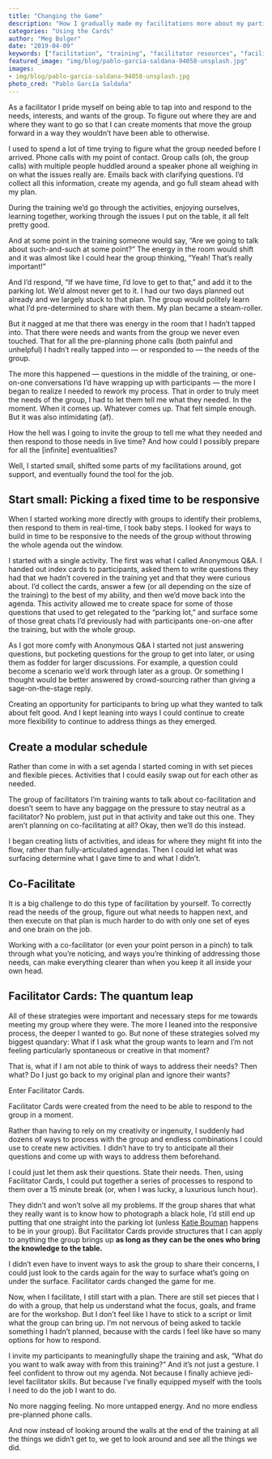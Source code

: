 ```yaml
---
title: "Changing the Game"
description: "How I gradually made my facilitations more about my participants than my plan."
categories: "Using the Cards"
author: "Meg Bolger"
date: "2019-04-09"
keywords: ["facilitation", "training", "facilitator resources", "facilitator tools", "facilitator cards", "training resources"]
featured_image: "img/blog/pablo-garcia-saldana-94058-unsplash.jpg"
images:
- img/blog/pablo-garcia-saldana-94058-unsplash.jpg
photo_cred: "Pablo García Saldaña"
---
```

As a facilitator I pride myself on being able to tap into and respond to the needs, interests, and wants of the group. To figure out where they are and where they want to go so that I can create moments that move the group forward in a way they wouldn’t have been able to otherwise.

I used to spend a lot of time trying to figure what the group needed before I arrived. Phone calls with my point of contact. Group calls (oh, the group calls) with multiple people huddled around a speaker phone all weighing in on what the issues really are. Emails back with clarifying questions. I’d collect all this information, create my agenda, and go full steam ahead with my plan.

During the training we’d go through the activities, enjoying ourselves, learning together, working through the issues I put on the table, it all felt pretty good.

And at some point in the training someone would say, “Are we going to talk about such-and-such at some point?” The energy in the room would shift and it was almost like I could hear the group thinking, “Yeah! That’s really important!”

And I’d respond, “If we have time, I’d love to get to that,” and add it to the parking lot.
We’d almost never get to it. I had our two days planned out already and we largely stuck to that plan. The group would politely learn what I’d pre-determined to share with them. My plan became a steam-roller.

But it nagged at me that there was energy in the room that I hadn’t tapped into. That there were needs and wants from the group we never even touched. That for all the pre-planning phone calls (both painful and unhelpful) I hadn’t really tapped into — or responded to — the needs of the group.

The more this happened — questions in the middle of the training, or one-on-one conversations I’d have wrapping up with participants — the more I began to realize I needed to rework my process. That in order to truly meet the needs of the group, I had to let them tell me what they needed. In the moment. When it comes up. Whatever comes up.
That felt simple enough. But it was also intimidating (af).

How the hell was I going to invite the group to tell me what they needed and then respond to those needs in live time? And how could I possibly prepare for all the [infinite] eventualities?

Well, I started small, shifted some parts of my facilitations around, got support, and eventually found the tool for the job.

## Start small: Picking a fixed time to be responsive

When I started working more directly with groups to identify their problems, then respond to them in real-time, I took baby steps. I looked for ways to build in time to be responsive to the needs of the group without throwing the whole agenda out the window.

I started with a single activity. The first was what I called Anonymous Q&A. I handed out index cards to participants, asked them to write questions they had that we hadn’t covered in the training yet and that they were curious about. I’d collect the cards, answer a few (or all depending on the size of the training) to the best of my ability, and then we’d move back into the agenda. This activity allowed me to create space for some of those questions that used to get relegated to the “parking lot,” and surface some of those great chats I’d previously had with participants one-on-one after the training, but with the whole group.

As I got more comfy with Anonymous Q&A I started not just answering questions, but pocketing questions for the group to get into later, or using them as fodder for larger discussions. For example, a question could become a scenario we’d work through later as a group. Or something I thought would be better answered by crowd-sourcing rather than giving a sage-on-the-stage reply.

Creating an opportunity for participants to bring up what they wanted to talk about felt good. And I kept leaning into ways I could continue to create more flexibility to continue to address things as they emerged.

## Create a modular schedule

Rather than come in with a set agenda I started coming in with set pieces and flexible pieces. Activities that I could easily swap out for each other as needed.

The group of facilitators I’m training wants to talk about co-facilitation and doesn’t seem to have any baggage on the pressure to stay neutral as a facilitator? No problem, just put in that activity and take out this one. They aren’t planning on co-facilitating at all? Okay, then we’ll do this instead.

I began creating lists of activities, and ideas for where they might fit into the flow, rather than fully-articulated agendas. Then I could let what was surfacing determine what I gave time to and what I didn’t.

## Co-Facilitate

It is a big challenge to do this type of facilitation by yourself. To correctly read the needs of the group, figure out what needs to happen next, and then execute on that plan is much harder to do with only one set of eyes and one brain on the job.

Working with a co-facilitator (or even your point person in a pinch) to talk through what you’re noticing, and ways you’re thinking of addressing those needs, can make everything clearer than when you keep it all inside your own head.

## Facilitator Cards: The quantum leap

All of these strategies were important and necessary steps for me towards meeting my group where they were. The more I leaned into the responsive process, the deeper I wanted to go. But none of these strategies solved my biggest quandary: What if I ask what the group wants to learn and I’m not feeling particularly spontaneous or creative in that moment?

That is, what if I am not able to think of ways to address their needs? Then what? Do I just go back to my original plan and ignore their wants?

Enter Facilitator Cards.

Facilitator Cards were created from the need to be able to respond to the group in a moment.

Rather than having to rely on my creativity or ingenuity, I suddenly had dozens of ways to process with the group and endless combinations I could use to create new activities. I didn’t have to try to anticipate all their questions and come up with ways to address them beforehand.

I could just let them ask their questions. State their needs. Then, using Facilitator Cards, I could put together a series of processes to respond to them over a 15 minute break (or, when I was lucky, a luxurious lunch hour).

They didn’t and won’t solve all my problems.  If the group shares that what they really want is to  know how to photograph a black hole, I’d still end up putting that one straight into the parking lot (unless [Katie Bouman](https://www.ted.com/talks/katie_bouman_what_does_a_black_hole_look_like) happens to be in your group). But Facilitator Cards provide structures that I can apply to anything the group brings up **as long as they can be the ones who bring the knowledge to the table.**

I didn’t even have to invent ways to ask the group to share their concerns, I could just look to the cards again for the way to surface what’s going on under the surface.
Facilitator cards changed the game for me.

Now, when I facilitate, I still start with a plan. There are still set pieces that I do with a group, that help us understand what the focus, goals, and frame are for the workshop. But I don’t feel like I have to stick to a script or limit what the group can bring up. I’m not nervous of being asked to tackle something I hadn’t planned, because with the cards I feel like have so many options for how to respond.

I invite my participants to meaningfully shape the training and ask, “What do you want to walk away with from this training?” And it’s not just a gesture. I feel confident to throw out my agenda. Not because I finally achieve jedi-level facilitator skills. But because I’ve finally equipped myself with the tools I need to do the job I want to do.

No more nagging feeling. No more untapped energy. And no more endless pre-planned phone calls.

And now instead of looking around the walls at the end of the training at all the things we didn’t get to, we get to look around and see all the things we did.
